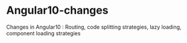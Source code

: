 # Angular10-changes
Changes in Angular10 : Routing, code splitting strategies, lazy loading, component loading strategies
